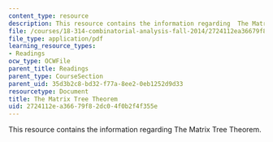 ```yaml
---
content_type: resource
description: This resource contains the information regarding  The Matrix Tree Theorem.
file: /courses/18-314-combinatorial-analysis-fall-2014/2724112ea36679f82dc04f0b2f4f355e_MIT18_314F14_mt.pdf
file_type: application/pdf
learning_resource_types:
- Readings
ocw_type: OCWFile
parent_title: Readings
parent_type: CourseSection
parent_uid: 35d3b2c8-bd32-f77a-8ee2-0eb1252d9d33
resourcetype: Document
title: The Matrix Tree Theorem
uid: 2724112e-a366-79f8-2dc0-4f0b2f4f355e
---
```

This resource contains the information regarding  The Matrix Tree Theorem.

